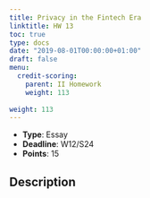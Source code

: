 ```yaml
---
title: Privacy in the Fintech Era
linktitle: HW 13
toc: true
type: docs
date: "2019-08-01T00:00:00+01:00"
draft: false
menu:
  credit-scoring:
    parent: II Homework
    weight: 113
    
weight: 113
---
```


* **Type**: Essay
* **Deadline**: W12/S24
* **Points**: 15

## Description